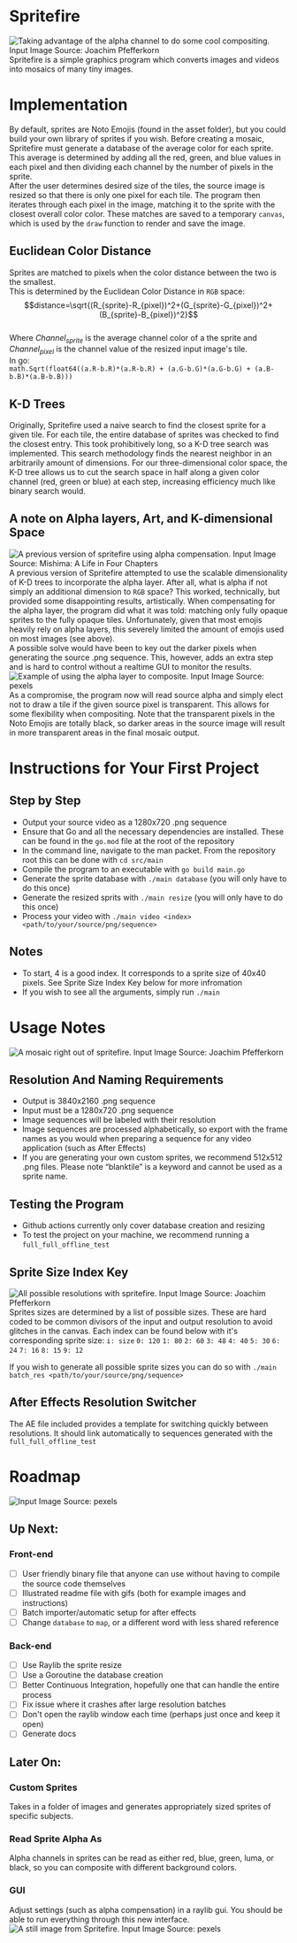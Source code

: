 # Spritefire
![Taking advantage of the alpha channel to do some cool compositing. Input Image Source: Joachim Pfefferkorn](readme_assets/eye.png)
<br>Spritefire is a simple graphics program which converts images and videos into mosaics of many tiny images.

# Implementation
By default, sprites are Noto Emojis (found in the asset folder), but you could build your own library of sprites if you wish.
Before creating a mosaic, Spritefire must generate a database of the average color for each sprite. This average is determined by adding all the red, green, and blue values in each pixel and then dividing each channel by the number of pixels in the sprite.
<br>After the user determines desired size of the tiles, the source image is resized so that there is only one pixel for each tile. The program then iterates through each pixel in the image, matching it to the sprite with the closest overall color color. These matches are saved to a temporary `canvas`, which is used by the `draw` function to render and save the image.

## Euclidean Color Distance
Sprites are matched to pixels when the color distance between the two is the smallest.
<br>This is determined by the Euclidean Color Distance in `RGB` space: $$distance=\sqrt{(R_{sprite}-R_{pixel})^2+(G_{sprite}-G_{pixel})^2+(B_{sprite}-B_{pixel})^2}$$
<br>Where $Channel_{sprite}$ is the average channel color of a the sprite and $Channel_{pixel}$ is the channel value of the resized input image's tile.
<br>In go:
<br>`math.Sqrt(float64((a.R-b.R)*(a.R-b.R) + (a.G-b.G)*(a.G-b.G) + (a.B-b.B)*(a.B-b.B)))` 

## K-D Trees
Originally, Spritefire used a naive search to find the closest sprite for a given tile. For each tile, the entire database of sprites was checked to find the closest entry. This took prohibitively long, so a K-D tree search was implemented. This search methodology finds the nearest neighbor in an arbitrarily amount of dimensions. For our three-dimensional color space, the K-D tree allows us to cut the search space in half along a given color channel (red, green or blue) at each step, increasing efficiency much like binary search would.

## A note on Alpha layers, Art, and K-dimensional Space
![A previous version of spritefire using alpha compensation. Input Image Source: Mishima: A Life in Four Chapters](readme_assets/alpha_compensation.png)
<br>A previous version of Spritefire attempted to use the scalable dimensionality of K-D trees to incorporate the alpha layer. After all, what is alpha if not simply an additional dimension to `RGB` space? This worked, technically, but provided some disappointing results, artistically. When compensating for the alpha layer, the program did what it was told: matching only fully opaque sprites to the fully opaque tiles. Unfortunately, given that most emojis heavily rely on alpha layers, this severely limited the amount of emojis used on most images (see above).
<br>A possible solve would have been to key out the darker pixels when generating the source .png sequence. This, however, adds an extra step and is hard to control without a realtime GUI to monitor the results.
<br>![Example of using the alpha layer to composite. Input Image Source: pexels](readme_assets/fire_breathing_alpha.png)
<br>As a compromise, the program now will read source alpha and simply elect not to draw a tile if the given source pixel is transparent. This allows for some flexibility when compositing. Note that the transparent pixels in the Noto Emojis are totally black, so darker areas in the source image will result in more transparent areas in the final mosaic output.

# Instructions for Your First Project
## Step by Step
- Output your source video as a 1280x720 .png sequence
- Ensure that Go and all the necessary dependencies are installed. These can be found in the `go.mod` file at the root of the repository
- In the command line, navigate to the man packet. From the repository root this can be done with `cd src/main`
- Compile the program to an executable with `go build main.go`
- Generate the sprite database with `./main database` (you will only have to do this once)
- Generate the resized sprits with `./main resize` (you will only have to do this once)
- Process your video with `./main video <index> <path/to/your/source/png/sequence>`

## Notes
- To start, 4 is a good index. It corresponds to a sprite size of 40x40 pixels. See Sprite Size Index Key below for more infromation
- If you wish to see all the arguments, simply run `./main`

# Usage Notes
![A mosaic right out of spritefire. Input Image Source: Joachim Pfefferkorn](readme_assets/dive.png) 
## Resolution And Naming Requirements
- Output is 3840x2160 .png sequence
- Input must be a 1280x720 .png sequence
- Image sequences will be labeled with their resolution
- Image sequences are processed alphabetically, so export with the frame names as you would when preparing a sequence for any video application (such as After Effects)
- If you are generating your own custom sprites, we recommend 512x512 .png files. Please note “blanktile” is a keyword and cannot be used as a sprite name.

## Testing the Program
- Github actions currently only cover database creation and resizing
- To test the project on your machine, we recommend running a `full_full_offline_test`

## Sprite Size Index Key
![All possible resolutions with spritefire. Input Image Source: Joachim Pfefferkorn](readme_assets/resolutions.jpg)
Sprites sizes are determined by a list of possible sizes. These are hard coded to be common divisors of the input and output resolution to avoid glitches in the canvas.
Each index can be found below with it's corresponding sprite size:
`i: size`
`0: 120`
`1: 80`
`2: 60`
`3: 48`
`4: 40`
`5: 30`
`6: 24`
`7: 16`
`8: 15`
`9: 12`

If you wish to generate all possible sprite sizes you can do so with `./main batch_res <path/to/your/source/png/sequence>`

## After Effects Resolution Switcher
The AE file included provides a template for switching quickly between resolutions. It should link automatically to sequences generated with the `full_full_offline_test`

# Roadmap
![Input Image Source: pexels](readme_assets/15_roadmap.png)
## Up Next:
### Front-end
- [ ] User friendly binary file that anyone can use without having to compile the source code themselves
- [ ] Illustrated readme file with gifs (both for example images and instructions)
- [ ] Batch importer/automatic setup for after effects
- [ ] Change `database` to `map`, or a different word with less shared reference

### Back-end
- [ ] Use Raylib the sprite resize
- [ ] Use a Goroutine the database creation
- [ ] Better Continuous Integration, hopefully one that can handle the entire process
- [ ] Fix issue where it crashes after large resolution batches
- [ ] Don't open the raylib window each time (perhaps just once and keep it open)
- [ ] Generate docs

## Later On:
### Custom Sprites
Takes in a folder of images and generates appropriately sized sprites of specific subjects.
### Read Sprite Alpha As
Alpha channels in sprites can be read as either red, blue, green, luma, or black, so you can composite with different background colors.
### GUI
Adjust settings (such as alpha compensation) in a raylib gui. You should be able to run everything through this new interface.
<br>
![A still image from Spritefire. Input Image Source: pexels](readme_assets/inverted_alpha_50.png)
